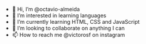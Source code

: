 - 👋 Hi, I’m @octavio-almeida
- 👀 I’m interested in learning languages 
- 🌱 I’m currently learning HTML, CSS and JavaScript
- 💞️ I’m looking to collaborate on anything I can
- 📫 How to reach me @victorosf on instagram

<!---
octavio-almeida/octavio-almeida is a ✨ special ✨ repository because its `README.md` (this file) appears on your GitHub profile.
You can click the Preview link to take a look at your changes.
--->
